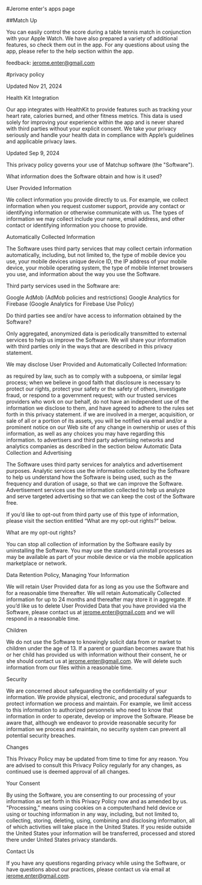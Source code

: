 #Jerome enter's apps page

##Match Up

You can easily control the score during a table tennis match in conjunction with your Apple Watch. 
We have also prepared a variety of additional features, so check them out in the app. 
For any questions about using the app, please refer to the help section within the app.

feedback: jerome.enter@gmail.com


#privacy policy

Updated Nov 21, 2024

Health Kit Integration

Our app integrates with HealthKit to provide features such as tracking your heart rate, calories burned, and other fitness metrics. This data is used solely for improving your experience within the app and is never shared with third parties without your explicit consent. We take your privacy seriously and handle your health data in compliance with Apple’s guidelines and applicable privacy laws.

Updated Sep 9, 2024

This privacy policy governs your use of Matchup software (the "Software").

What information does the Software obtain and how is it used?

User Provided Information

We collect information you provide directly to us. For example, we collect information when you request customer support, provide any contact or identifying information or otherwise communicate with us. The types of information we may collect include your name, email address, and other contact or identifying information you choose to provide.

Automatically Collected Information

The Software uses third party services that may collect certain information automatically, including, but not limited to, the type of mobile device you use, your mobile devices unique device ID, the IP address of your mobile device, your mobile operating system, the type of mobile Internet browsers you use, and information about the way you use the Software.

Third party services used in the Software are:

Google AdMob (AdMob policies and restrictions)
Google Analytics for Firebase (Google Analytics for Firebase Use Policy)

Do third parties see and/or have access to information obtained by the Software?

Only aggregated, anonymized data is periodically transmitted to external services to help us improve the Software. We will share your information with third parties only in the ways that are described in this privacy statement.

We may disclose User Provided and Automatically Collected Information:

as required by law, such as to comply with a subpoena, or similar legal process;
when we believe in good faith that disclosure is necessary to protect our rights, protect your safety or the safety of others, investigate fraud, or respond to a government request;
with our trusted services providers who work on our behalf, do not have an independent use of the information we disclose to them, and have agreed to adhere to the rules set forth in this privacy statement.
if we are involved in a merger, acquisition, or sale of all or a portion of its assets, you will be notified via email and/or a prominent notice on our Web site of any change in ownership or uses of this information, as well as any choices you may have regarding this information.
to advertisers and third party advertising networks and analytics companies as described in the section below
Automatic Data Collection and Advertising

The Software uses third party services for analytics and advertisement purposes. Analytic services use the information collected by the Software to help us understand how the Software is being used, such as the frequency and duration of usage, so that we can improve the Software. Advertisement services use the information collected to help us analyze and serve targeted advertising so that we can keep the cost of the Software free.

If you’d like to opt-out from third party use of this type of information, please visit the section entitled “What are my opt-out rights?” below.

What are my opt-out rights?

You can stop all collection of information by the Software easily by uninstalling the Software. You may use the standard uninstall processes as may be available as part of your mobile device or via the mobile application marketplace or network.

Data Retention Policy, Managing Your Information

We will retain User Provided data for as long as you use the Software and for a reasonable time thereafter. We will retain Automatically Collected information for up to 24 months and thereafter may store it in aggregate. If you’d like us to delete User Provided Data that you have provided via the Software, please contact us at jerome.enter@gmail.com and we will respond in a reasonable time.

Children

We do not use the Software to knowingly solicit data from or market to children under the age of 13. If a parent or guardian becomes aware that his or her child has provided us with information without their consent, he or she should contact us at jerome.enter@gmail.com. We will delete such information from our files within a reasonable time.

Security

We are concerned about safeguarding the confidentiality of your information. We provide physical, electronic, and procedural safeguards to protect information we process and maintain. For example, we limit access to this information to authorized personnels who need to know that information in order to operate, develop or improve the Software. Please be aware that, although we endeavor to provide reasonable security for information we process and maintain, no security system can prevent all potential security breaches.

Changes

This Privacy Policy may be updated from time to time for any reason. You are advised to consult this Privacy Policy regularly for any changes, as continued use is deemed approval of all changes.

Your Consent

By using the Software, you are consenting to our processing of your information as set forth in this Privacy Policy now and as amended by us. "Processing,” means using cookies on a computer/hand held device or using or touching information in any way, including, but not limited to, collecting, storing, deleting, using, combining and disclosing information, all of which activities will take place in the United States. If you reside outside the United States your information will be transferred, processed and stored there under United States privacy standards.

Contact Us

If you have any questions regarding privacy while using the Software, or have questions about our practices, please contact us via email at jerome.enter@gmail.com.
